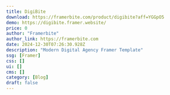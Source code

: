 ```yaml
---
title: DigiBite
download: https://framerbite.com/product/digibite?aff=YGGpO5
demo: https://digibite.framer.website/
price: 0
author: "Framerbite"
author_link: https://framerbite.com
date: 2024-12-30T07:26:30.928Z
description: "Modern Digital Agency Framer Template"
ssg: [Framer]
css: []
ui: []
cms: []
category: [Blog]
draft: false
---
```

